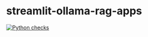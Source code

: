 # streamlit-ollama-rag-apps

[![Python checks](https://github.com/atrakic/streamlit-ollama-rag-apps/actions/workflows/python.yaml/badge.svg)](https://github.com/atrakic/streamlit-ollama-rag-apps/actions/workflows/python.yaml)
